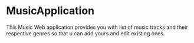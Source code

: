 # MusicApplication
This Music Web application provides you with list of music tracks and their respective genres so that u can add yours and edit existing ones.
